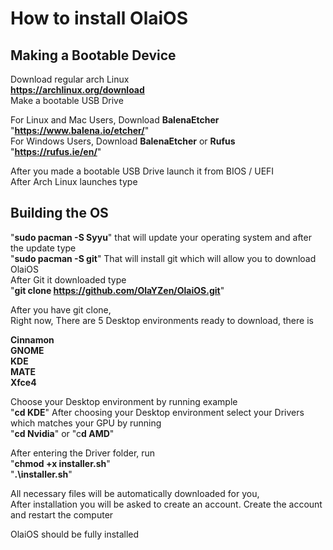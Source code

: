 # **How to install OlaiOS**

## Making a Bootable Device

Download regular arch Linux
<br />**https://archlinux.org/download**
<br />Make a bootable USB Drive

For Linux and Mac Users, Download **BalenaEtcher** "**https://www.balena.io/etcher/**"
<br />For Windows Users, Download **BalenaEtcher** or **Rufus** "**https://rufus.ie/en/**"

After you made a bootable USB Drive launch it from BIOS / UEFI
<br />After Arch Linux launches type

## Building the OS

"**sudo pacman -S Syyu**" that will update your operating system and after the update type
<br />"**sudo pacman -S git**" That will install git which will allow you to download OlaiOS
<br />After Git it downloaded type
<br />"**git clone https://github.com/OlaYZen/OlaiOS.git**"

After you have git clone,
<br />Right now, There are 5 Desktop environments ready to download, there is

**Cinnamon**
<br />**GNOME**
<br />**KDE**
<br />**MATE**
<br />**Xfce4**

Choose your Desktop environment by running example
<br />"**cd KDE**"
After choosing your Desktop environment select your Drivers which matches your GPU by running
<br />"**cd Nvidia**" or "c**d AMD**"


After entering the Driver folder, run
<br />"**chmod +x installer.sh**"
<br />"**.\installer.sh**"

All necessary files will be automatically downloaded for you,
<br />After installation you will be asked to create an account. Create the account and restart the computer

OlaiOS should be fully installed
